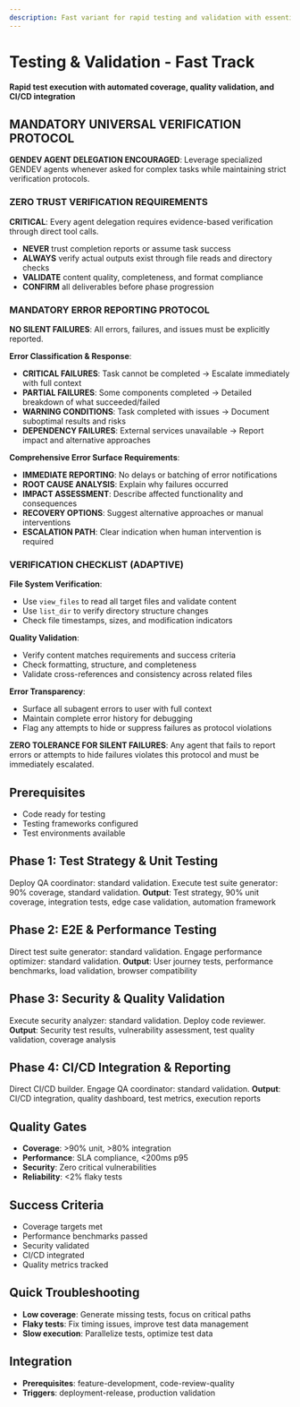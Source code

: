 ```yaml
---
description: Fast variant for rapid testing and validation with essential coverage and quality gates
---
```


# Testing & Validation - Fast Track

**Rapid test execution with automated coverage, quality validation, and CI/CD integration**

## MANDATORY UNIVERSAL VERIFICATION PROTOCOL

**GENDEV AGENT DELEGATION ENCOURAGED**: Leverage specialized GENDEV agents whenever asked for complex tasks while maintaining strict verification protocols.

### ZERO TRUST VERIFICATION REQUIREMENTS

**CRITICAL**: Every agent delegation requires evidence-based verification through direct tool calls.

- **NEVER** trust completion reports or assume task success
- **ALWAYS** verify actual outputs exist through file reads and directory checks
- **VALIDATE** content quality, completeness, and format compliance
- **CONFIRM** all deliverables before phase progression

### MANDATORY ERROR REPORTING PROTOCOL

**NO SILENT FAILURES**: All errors, failures, and issues must be explicitly reported.

**Error Classification & Response**:

- **CRITICAL FAILURES**: Task cannot be completed → Escalate immediately with full context
- **PARTIAL FAILURES**: Some components completed → Detailed breakdown of what succeeded/failed
- **WARNING CONDITIONS**: Task completed with issues → Document suboptimal results and risks
- **DEPENDENCY FAILURES**: External services unavailable → Report impact and alternative approaches

**Comprehensive Error Surface Requirements**:

- **IMMEDIATE REPORTING**: No delays or batching of error notifications
- **ROOT CAUSE ANALYSIS**: Explain why failures occurred
- **IMPACT ASSESSMENT**: Describe affected functionality and consequences
- **RECOVERY OPTIONS**: Suggest alternative approaches or manual interventions
- **ESCALATION PATH**: Clear indication when human intervention is required

### VERIFICATION CHECKLIST (ADAPTIVE)

**File System Verification**:

- Use `view_files` to read all target files and validate content
- Use `list_dir` to verify directory structure changes
- Check file timestamps, sizes, and modification indicators

**Quality Validation**:

- Verify content matches requirements and success criteria
- Check formatting, structure, and completeness
- Validate cross-references and consistency across related files

**Error Transparency**:

- Surface all subagent errors to user with full context
- Maintain complete error history for debugging
- Flag any attempts to hide or suppress failures as protocol violations

**ZERO TOLERANCE FOR SILENT FAILURES**: Any agent that fails to report errors or attempts to hide failures violates this protocol and must be immediately escalated.

## Prerequisites

- Code ready for testing
- Testing frameworks configured
- Test environments available

## Phase 1: Test Strategy & Unit Testing

Deploy QA coordinator: standard validation.
Execute test suite generator: 90% coverage, standard validation.
**Output**: Test strategy, 90% unit coverage, integration tests, edge case validation, automation framework

## Phase 2: E2E & Performance Testing

Direct test suite generator: standard validation.
Engage performance optimizer: standard validation.
**Output**: User journey tests, performance benchmarks, load validation, browser compatibility

## Phase 3: Security & Quality Validation

Execute security analyzer: standard validation.
Deploy code reviewer.
**Output**: Security test results, vulnerability assessment, test quality validation, coverage analysis

## Phase 4: CI/CD Integration & Reporting

Direct CI/CD builder.
Engage QA coordinator: standard validation.
**Output**: CI/CD integration, quality dashboard, test metrics, execution reports

## Quality Gates

- **Coverage**: >90% unit, >80% integration
- **Performance**: SLA compliance, <200ms p95
- **Security**: Zero critical vulnerabilities
- **Reliability**: <2% flaky tests

## Success Criteria

- Coverage targets met
- Performance benchmarks passed
- Security validated
- CI/CD integrated
- Quality metrics tracked

## Quick Troubleshooting

- **Low coverage**: Generate missing tests, focus on critical paths
- **Flaky tests**: Fix timing issues, improve test data management
- **Slow execution**: Parallelize tests, optimize test data

## Integration

- **Prerequisites**: feature-development, code-review-quality
- **Triggers**: deployment-release, production validation
